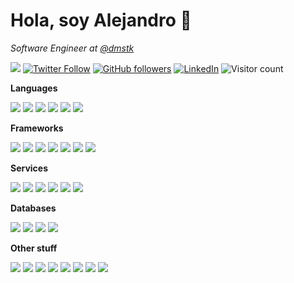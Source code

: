 # Hola, soy Alejandro 👋

_Software Engineer at [@dmstk](https://github.com/dmstk)_

<a href="https://kinduff.com"><img src="https://img.shields.io/badge/%E2%9A%A1%20kinduff.com-F2F2F2.svg?&style=flat" /></a> <a href="https://twitter.com/kinduff"><img alt="Twitter Follow" src="https://img.shields.io/twitter/follow/kinduff?style=social"></a> <a href="https://github.com/kinduff"><img alt="GitHub followers" src="https://img.shields.io/github/followers/kinduff?style=social"></a> <a href="https://linkedin/in/kinduff"><img alt="LinkedIn" src="https://img.shields.io/badge/kinduff-%230077B5.svg?&style=flat&logo=linkedin&logoColor=white"></a> <img alt="Visitor count" src="https://visitor-badge.laobi.icu/badge?page_id=kinduff">

**Languages**

<img src="https://img.shields.io/badge/ruby-%23CC342D.svg?&style=flat&logo=ruby&logoColor=white"/> <img src="https://img.shields.io/badge/html5%20-%23E34F26.svg?&style=flat&logo=html5&logoColor=white"/> <img src="https://img.shields.io/badge/css3%20-%231572B6.svg?&style=flat&logo=css3&logoColor=white"/> <img src="https://img.shields.io/badge/node.js%20-%2343853D.svg?&style=flat&logo=node.js&logoColor=white"/> <img src="https://img.shields.io/badge/javascript%20-%23323330.svg?&style=flat&logo=javascript&logoColor=%23F7DF1E"/> <img src="https://img.shields.io/badge/shell_script%20-%23121011.svg?&style=flat&logo=gnu-bash&logoColor=white"/>

**Frameworks**

<img src="https://img.shields.io/badge/rails%20-%23CC0000.svg?&style=flat&logo=ruby-on-rails&logoColor=white"/> <img src="https://img.shields.io/badge/react%20-%2320232a.svg?&style=flat&logo=react&logoColor=%2361DAFB"/> <img src="https://img.shields.io/badge/tailwindcss%20-%2338B2AC.svg?&style=flat&logo=tailwind-css&logoColor=white"/> <img src="https://img.shields.io/badge/SASS%20-hotpink.svg?&style=flat&logo=SASS&logoColor=white"/> <img src="https://img.shields.io/badge/webpack%20-%238DD6F9.svg?&style=flat&logo=webpack&logoColor=black" /> <img src="https://img.shields.io/badge/jekyll-c70000.svg?&style=flat&logo=jekyll&logoColor=FFFFFF" /> <img src="https://img.shields.io/badge/satsby-542c85.svg?&style=flat&logo=gatsby&logoColor=FFFFFF" />

**Services**

<img src="https://img.shields.io/badge/aws%20-%23FF9900.svg?&style=flat&logo=amazon-aws&logoColor=white"/> <img src="https://img.shields.io/badge/Google%20Cloud%20-%234285F4.svg?&style=flat&logo=google-cloud&logoColor=white"/> <img src="https://img.shields.io/badge/heroku%20-%23430098.svg?&style=flat&logo=heroku&logoColor=white"/> <img src="https://img.shields.io/badge/glitch%20-%233333FF.svg?&style=flat&logo=glitch&logoColor=white"/> <img src="https://img.shields.io/badge/vercel%20-%23000000.svg?&style=flat&logo=vercel&logoColor=white"/> <img src="https://img.shields.io/badge/digitalocean-%230167ff.svg?&style=flat&logo=digitalOcean&logoColor=white"/>

**Databases**

<img src="https://img.shields.io/badge/mysql-%2300f.svg?&style=flat&logo=mysql&logoColor=white"/> <img src ="https://img.shields.io/badge/postgres-%23316192.svg?&style=flat&logo=postgresql&logoColor=white"/> <img src ="https://img.shields.io/badge/mongodb-%234ea94b.svg?&style=flat&logo=mongodb&logoColor=white"/> <img src ="https://img.shields.io/badge/sqlite-%2307405e.svg?&style=flat&logo=sqlite&logoColor=white"/>

**Other stuff**

<img src="https://img.shields.io/badge/docker%20-%230db7ed.svg?&style=flat&logo=docker&logoColor=white"/> <img src="https://img.shields.io/badge/vagrant%20-%231563FF.svg?&style=flat&logo=vagrant&logoColor=white"/> <img src="https://img.shields.io/badge/ansible%20-%231A1918.svg?&style=flat&logo=ansible&logoColor=white"/> <img src="https://img.shields.io/badge/travisci%20-%232B2F33.svg?&style=flat&logo=travis&logoColor=white"/> <img src="https://img.shields.io/badge/nginx%20-%23009639.svg?&style=flat&logo=nginx&logoColor=white"/> <img src="https://img.shields.io/badge/jenkins%20-%232C5263.svg?&style=flat&logo=jenkins&logoColor=white"/> <img src="https://img.shields.io/badge/blender%20-%23F5792A.svg?&style=flat&logo=blender&logoColor=white"/> <img src="https://img.shields.io/static/v1.svg?label=indentation&message=spaces&color=red" />
